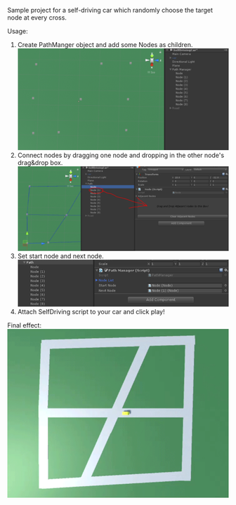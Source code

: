 Sample project for a self-driving car which randomly choose the target node at every cross.

Usage:
1. Create PathManger object and add some Nodes as children.        
![image](Step1.PNG)
2. Connect nodes by dragging one node and dropping in the other node's drag&drop box.      
![image](Step2.PNG)
3. Set start node and next node.   
![image](Step3.PNG)
4. Attach SelfDriving script to your car and click play!      

Final effect:   
![image](SelfDriving.gif)

